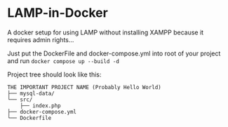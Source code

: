 # LAMP-in-Docker
A docker setup for using LAMP without installing XAMPP because it requires admin rights... 

Just put the DockerFile and docker-compose.yml into root of your project and run ` docker compose up --build -d `

Project tree should look like this:
```
THE IMPORTANT PROJECT NAME (Probably Hello World)
├── mysql-data/
└── src/
    ├── index.php
├── docker-compose.yml
└── Dockerfile
```
